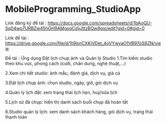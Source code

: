 # MobileProgramming_StudioApp

Link đăng ký đề tài : https://docs.google.com/spreadsheets/d/1bAoQU-Sq04wo7URBZw45hGH9AMgsqCdyJttzBQw8gis/edit?gid=0#gid=0

Link đề tài : https://drive.google.com/file/d/1t9lsnCXKiVDet_4oVYwvaO1VB97oS8ZN/view


Đề tài : Ứng dụng Đặt lịch chụp ảnh và Quản lý Studio
1.Tìm kiếm studio theo khu vực, phong cách (cưới, chân dung, nghệ thuật,...)

2.Xem chi tiết studio: ảnh mẫu, đánh giá, dịch vụ, giá cả

3.Ðặt lịch chụp ảnh: chọn studio, ngày, giờ, gói dịch vụ

4.Quản lý lịch đặt: xem trạng thái lịch hẹn, huỷ/sửa lịch

5.Lịch sử đã chụp: hiển thị danh sách buổi chụp đã hoàn tất

6.Studio quản lý lịch: xem danh sách khách hàng, gói dịch vụ, trạng thái thanh toán
